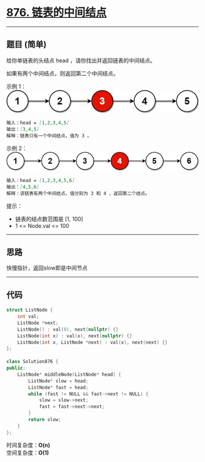 # [876. 链表的中间结点](https://leetcode.cn/problems/middle-of-the-linked-list/description/)

---

## 题目 (简单)

给你单链表的头结点 head ，请你找出并返回链表的中间结点。  

如果有两个中间结点，则返回第二个中间结点。  

示例 1：  
![Alt text](https://github.com/yang-yang-o-o/CodingNotes/blob/main/Coding/asset/876_1.png)  

```markdown
输入：head = [1,2,3,4,5]
输出：[3,4,5]
解释：链表只有一个中间结点，值为 3 。
```

示例 2：  
![Alt text](https://github.com/yang-yang-o-o/CodingNotes/blob/main/Coding/asset/876_2.png)  

```markdown
输入：head = [1,2,3,4,5,6]
输出：[4,5,6]
解释：该链表有两个中间结点，值分别为 3 和 4 ，返回第二个结点。
```

提示：  

- 链表的结点数范围是 [1, 100]
- 1 <= Node.val <= 100

---

## 思路

快慢指针，返回slow即是中间节点

---

## 代码

```C++
struct ListNode {
    int val;
    ListNode *next;
    ListNode() : val(0), next(nullptr) {}
    ListNode(int x) : val(x), next(nullptr) {}
    ListNode(int x, ListNode *next) : val(x), next(next) {}
};

class Solution876 {
public:
    ListNode* middleNode(ListNode* head) {
        ListNode* slow = head;
        ListNode* fast = head;
        while (fast != NULL && fast->next != NULL) {
            slow = slow->next;
            fast = fast->next->next;
        }
        return slow;
    }
};
```

时间复杂度：**O(n)**  
空间复杂度：**O(1)**
